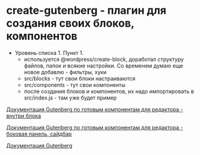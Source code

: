 # create-gutenberg - плагин для создания своих блоков, компонентов

- Уровень списка 1. Пункт 1.
    - используется @wordpress/create-block, доработал структуру файлов, папок и всякие настройки. Со временем думаю еще новое добавлю - фильтры, хуки
    - src/blocks - тут свои блоки настраиваются
    - src/components - тут свои компоненты
    - после создания блоков и компонентов, их надо импортировать в src/index.js - там уже будет пример

[Документация Gutenberg по готовым компонентам для редактора - внутри блока](https://github.com/WordPress/gutenberg/tree/8ba8c6d8ec69f9239af32f9a47c0d00ef70eef5e/packages/block-editor/src/components)

[Документация Gutenberg по готовым компонентам для редактора - боковая панель, сайдбар](https://github.com/WordPress/gutenberg/tree/8ba8c6d8ec69f9239af32f9a47c0d00ef70eef5e/packages/components/src)

[Документация Gutenberg](https://github.com/WordPress/gutenberg)
